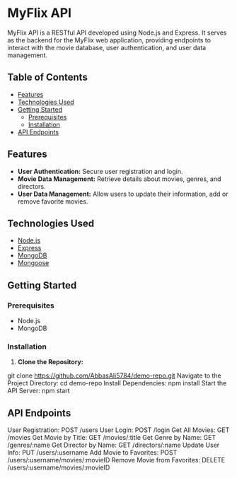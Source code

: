 # MyFlix API

MyFlix API is a RESTful API developed using Node.js and Express. It serves as the backend for the MyFlix web application, providing endpoints to interact with the movie database, user authentication, and user data management.

## Table of Contents

- [Features](#features)
- [Technologies Used](#technologies-used)
- [Getting Started](#getting-started)
  - [Prerequisites](#prerequisites)
  - [Installation](#installation)
- [API Endpoints](#api-endpoints)


## Features

- **User Authentication:** Secure user registration and login.
- **Movie Data Management:** Retrieve details about movies, genres, and directors.
- **User Data Management:** Allow users to update their information, add or remove favorite movies.

## Technologies Used

- [Node.js](https://nodejs.org/)
- [Express](https://expressjs.com/)
- [MongoDB](https://www.mongodb.com/)
- [Mongoose](https://mongoosejs.com/)

## Getting Started

### Prerequisites

- Node.js
- MongoDB

### Installation

1. **Clone the Repository:**

git clone https://github.com/AbbasAli5784/demo-repo.git
Navigate to the Project Directory: cd demo-repo
Install Dependencies: npm install
Start the API Server: npm start


## API Endpoints
User Registration: POST /users
User Login: POST /login
Get All Movies: GET /movies
Get Movie by Title: GET /movies/:title
Get Genre by Name: GET /genres/:name
Get Director by Name: GET /directors/:name
Update User Info: PUT /users/:username
Add Movie to Favorites: POST /users/:username/movies/:movieID
Remove Movie from Favorites: DELETE /users/:username/movies/:movieID
